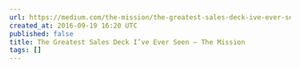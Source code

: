 ```yaml
---
url: https://medium.com/the-mission/the-greatest-sales-deck-ive-ever-seen-4f4ef3391ba0#.u5map9lda
created_at: 2016-09-19 16:20 UTC
published: false
title: The Greatest Sales Deck I’ve Ever Seen – The Mission
tags: []
---
```



